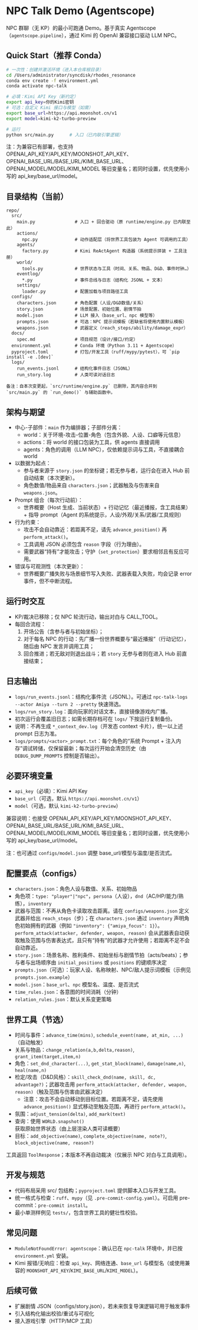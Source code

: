 # NPC Talk Demo (Agentscope)

NPC 群聊（无 KP）的最小可跑通 Demo。基于真实 Agentscope（`agentscope.pipeline`），通过 Kimi 的 OpenAI 兼容接口驱动 LLM NPC。

## Quick Start（推荐 Conda）

```bash
# 一次性：创建并激活环境（进入本仓库根目录）
cd /Users/administrator/syncdisk/rhodes_resonance
conda env create -f environment.yml
conda activate npc-talk

# 必填：Kimi API Key（新约定）
export api_key=你的Kimi密钥
# 可选：自定义 Kimi 接口与模型（如需）
export base_url=https://api.moonshot.cn/v1
export model=kimi-k2-turbo-preview

# 运行
python src/main.py      # 入口（已内联引擎逻辑）
```

注：为兼容已有部署，也支持 OPENAI_API_KEY/API_KEY/MOONSHOT_API_KEY、OPENAI_BASE_URL/BASE_URL/KIMI_BASE_URL、OPENAI_MODEL/MODEL/KIMI_MODEL 等旧变量名；若同时设置，优先使用小写的 api_key/base_url/model。

## 目录结构（当前）

```
repo/
  src/
    main.py               # 入口 + 回合驱动（原 runtime/engine.py 已内联至此）
    actions/
      npc.py              # 动作适配层（将世界工具包装为 Agent 可调用的工具）
    agents/
      factory.py          # Kimi ReActAgent 构造器（系统提示拼装 + 工具注册）
    world/
      tools.py            # 世界状态与工具（时间、关系、物品、D&D、事件时钟…）
    eventlog/
      *.py                # 事件总线与日志（结构化 JSONL + 文本）
    settings/
      loader.py           # 配置加载与项目路径工具
  configs/
    characters.json       # 角色配置（人设/D&D数值/关系）
    story.json            # 场景配置、初始位置、剧情节拍
    model.json            # LLM 接入（base_url、npc 模型等）
    prompts.json          # 可选：NPC 提示词模板（若缺省将使用内置默认模板）
    weapons.json          # 武器定义（reach_steps/ability/damage_expr）
  docs/
    spec.md               # 项目规范（设计/接口/约定）
  environment.yml         # Conda 环境（Python 3.11 + Agentscope）
  pyproject.toml          # 打包/开发工具（ruff/mypy/pytest），可 `pip install -e .[dev]`
  logs/
    run_events.jsonl      # 结构化事件日志（JSONL）
    run_story.log         # 人类可读对话日志

备注：自本次变更起，`src/runtime/engine.py` 已删除，其内容合并到 `src/main.py` 的 `run_demo()` 与辅助函数中。
```



## 架构与期望

- 中心-子部件：`main` 作为编排器；子部件分离：
  - world：关于环境-攻击-位置-角色（包含外貌、人设、口癖等元信息）
  - actions：将 world 的接口包装为工具，供 agents 直接调用
  - agents：角色的调用（LLM NPC），仅依赖提示词与工具，不直接耦合 world
- 以数据为起点：
  - 参与者来源于 `story.json` 的坐标键；若无参与者，运行会在进入 Hub 前自动结束（本次更新）。
  - 角色数值/物品来自 `characters.json`；武器触及与伤害来自 `weapons.json`。
- Prompt 组合（每次行动前）：
  - 世界概要（Host 生成、当前状态）+ 行动记忆（最近播报，含工具结果）+ 指导 prompt（Agent 的系统提示，人设/外观/关系/武器/工具规则）
- 行为约束：
  - 攻击不会自动靠近：若距离不足，请先 `advance_position()` 再 `perform_attack()`。
  - 工具调用 JSON 必须包含 `reason` 字段（行为理由）。
  - 需要武器“持有”才能攻击；守护（`set_protection`）要求相邻且有反应可用。
- 错误与可观测性（本次更新）：
  - 世界概要广播失败与场景细节写入失败、武器表载入失败，均会记录 error 事件，但不中断流程。

## 运行时交互

- KP/裁决已移除；仅 NPC 轮流行动，输出对白与 CALL_TOOL。
- 每回合流程：
  1) 开场公告（含参与者与初始坐标）；
  2) 对于每名 NPC 的行动：先广播一份世界概要与“最近播报”（行动记忆），随后由 NPC 发言并调用工具；
  3) 回合推进；若无敌对则退出战斗；若 `story` 无参与者则在进入 Hub 前直接结束；

## 日志输出

- `logs/run_events.jsonl`：结构化事件流（JSONL）。可通过 `npc-talk-logs --actor Amiya --turn 2 --pretty` 快速筛选。
- `logs/run_story.log`：面向玩家的对话文本，直接镜像游戏内广播。
- 初次运行会覆盖旧日志；如需长期存档可在 `logs/` 下按运行复制备份。
- 说明：不再生成 `*_context_dev.log`（开发态 context 卡片），统一以上述 prompt 日志为准。
 - `logs/prompts/<actor>_prompt.txt`：每个角色的“系统 Prompt + 注入内存”调试转储，仅保留最新；每次运行开始会清空历史（由 `DEBUG_DUMP_PROMPTS` 控制是否输出）。

## 必要环境变量

- `api_key`（必填）：Kimi API Key
- `base_url`（可选，默认 `https://api.moonshot.cn/v1`）
- `model`（可选，默认 `kimi-k2-turbo-preview`）

兼容说明：也接受 OPENAI_API_KEY/API_KEY/MOONSHOT_API_KEY、OPENAI_BASE_URL/BASE_URL/KIMI_BASE_URL、OPENAI_MODEL/MODEL/KIMI_MODEL 等旧变量名；若同时设置，优先使用小写的 api_key/base_url/model。

注：也可通过 `configs/model.json` 调整 base_url/模型与温度/是否流式。

## 配置要点（configs）

 - `characters.json`：角色人设与数值、关系、初始物品
  - 角色项：`type: "player"|"npc"`，`persona`（人设），`dnd`（AC/HP/能力/熟练），`inventory`
  - 武器与范围：不再从角色卡读取攻击距离。请在 `configs/weapons.json` 定义武器并给出 `reach_steps`（步）；在 `characters.json` 通过 `inventory` 声明角色初始拥有的武器（例如 `"inventory": {"amiya_focus": 1}`）。`perform_attack(attacker, defender, weapon, reason)` 会从武器表自动获取触及范围与伤害表达式，且只有“持有”的武器才允许使用；若距离不足不会自动靠近。
- `story.json`：场景名称、胜利条件、初始坐标与剧情节拍（acts/beats）；参与者与出场顺序由 `initial_positions` 或 `positions` 的键顺序决定
- `prompts.json`（可选）：玩家人设、名称映射、NPC/敌人提示词模板（示例见 `prompts.json.example`）
- `model.json`：`base_url`、`npc` 模型名、温度、是否流式
- `time_rules.json`：各意图的时间消耗（分钟）
 - `relation_rules.json`：默认关系变更策略

## 世界工具（节选）

- 时间与事件：`advance_time(mins)`, `schedule_event(name, at_min, ...)`（自动触发）
- 关系与物品：`change_relation(a,b,delta,reason)`, `grant_item(target,item,n)`
- 角色：`set_dnd_character(...)`, `get_stat_block(name)`, `damage(name,n)`, `heal(name,n)`
- 检定/攻击（D&D风格）：`skill_check_dnd(name, skill, dc, advantage?)`；武器攻击用 `perform_attack(attacker, defender, weapon, reason)`（触及范围与伤害由武器决定）
  - 注意：攻击不会自动移动到目标位置。若距离不足，请先使用 `advance_position()` 显式移动至触及范围，再进行 `perform_attack()`。
- 氛围：`adjust_tension(delta)`, `add_mark(text)`
- 查询：使用 `WORLD.snapshot()` 获取原始世界状态（由上层渲染人类可读概要）
- 目标：`add_objective(name)`, `complete_objective(name, note?)`, `block_objective(name, reason?)`

工具返回 `ToolResponse`；本版本不再自动裁决（仅展示 NPC 对白与工具调用）。

## 开发与规范

- 代码布局采用 src/ 包结构；`pyproject.toml` 提供脚本入口与开发工具。
- 统一格式与检查：`ruff`、`mypy`（见 `.pre-commit-config.yaml`）。可启用 pre-commit：`pre-commit install`。
- 最小单测样例见 `tests/`，包含世界工具的健壮性校验。

## 常见问题

- `ModuleNotFoundError: agentscope`：确认已在 `npc-talk` 环境中，并已按 `environment.yml` 安装。
- Kimi 报错/无响应：检查 `api_key`、网络连通、`base_url` 与模型名（或使用兼容的 `MOONSHOT_API_KEY`/`KIMI_BASE_URL`/`KIMI_MODEL`）。

## 后续可做
- 扩展剧情 JSON（configs/story.json），若未来恢复导演逻辑可用于触发事件
- 引入结构化输出校验/重试与可视化
- 接入游戏引擎（HTTP/MCP 工具）
